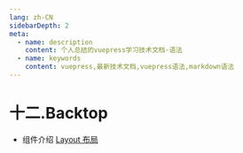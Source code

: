 ```yaml
---
lang: zh-CN
sidebarDepth: 2
meta:
  - name: description
    content: 个人总结的vuepress学习技术文档-语法
  - name: keywords
    content: vuepress,最新技术文档,vuepress语法,markdown语法
---
```


# 十二.Backtop

- 组件介绍
  [Layout 布局](https://element-plus.gitee.io/#/zh-CN/component/layout)